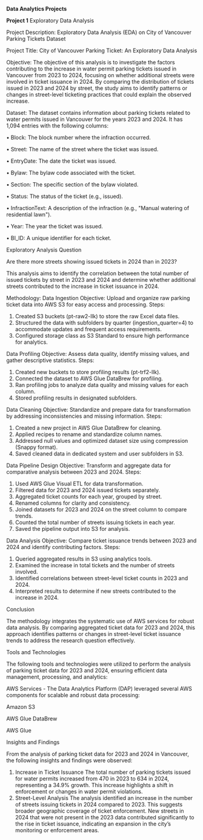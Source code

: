 **Data Analytics Projects**


**Project 1**
Exploratory Data Analysis

Project Description: Exploratory Data Analysis (EDA) on City of Vancouver Parking Tickets Dataset

Project Title: City of Vancouver Parking Ticket: An Exploratory Data Analysis

Objective: 
The objective of this analysis is to investigate the factors contributing to the increase in water permit parking tickets issued in Vancouver from 2023 to 2024, focusing on whether additional streets were involved in ticket issuance in 2024. By comparing the distribution of tickets issued in 2023 and 2024 by street, the study aims to identify patterns or changes in street-level ticketing practices that could explain the observed increase.

Dataset: 
The dataset contains information about parking tickets related to water permits issued in Vancouver for the years 2023 and 2024. It has 1,094 entries with the following columns:

•	Block: The block number where the infraction occurred.

•	Street: The name of the street where the ticket was issued.

•	EntryDate: The date the ticket was issued.

•	Bylaw: The bylaw code associated with the ticket.

•	Section: The specific section of the bylaw violated.

•	Status: The status of the ticket (e.g., issued).

•	InfractionText: A description of the infraction (e.g., "Manual watering of residential lawn").

•	Year: The year the ticket was issued.

•	BI_ID: A unique identifier for each ticket.

Exploratory Analysis Question

Are there more streets showing issued tickets in 2024 than in 2023?

This analysis aims to identify the correlation between the total number of issued tickets by street in 2023 and 2024 and determine whether additional streets contributed to the increase in ticket issuance in 2024.

Methodology:
Data Ingestion
Objective: Upload and organize raw parking ticket data into AWS S3 for easy access and processing.
Steps:
1.	Created S3 buckets (pt-raw2-llk) to store the raw Excel data files.
2.	Structured the data with subfolders by quarter (ingestion_quarter=4) to accommodate updates and frequent access requirements.
3.	Configured storage class as S3 Standard to ensure high performance for analytics.

Data Profiling
Objective: Assess data quality, identify missing values, and gather descriptive statistics.
Steps:
1.	Created new buckets to store profiling results (pt-trf2-llk).
2.	Connected the dataset to AWS Glue DataBrew for profiling.
3.	Ran profiling jobs to analyze data quality and missing values for each column.
4.	Stored profiling results in designated subfolders.

Data Cleaning
Objective: Standardize and prepare data for transformation by addressing inconsistencies and missing information.
Steps:
1.	Created a new project in AWS Glue DataBrew for cleaning.
2.	Applied recipes to rename and standardize column names.
3.	Addressed null values and optimized dataset size using compression (Snappy format).
4.	Saved cleaned data in dedicated system and user subfolders in S3.
   
Data Pipeline Design
Objective: Transform and aggregate data for comparative analysis between 2023 and 2024.
Steps:
1.	Used AWS Glue Visual ETL for data transformation.
2.	Filtered data for 2023 and 2024 issued tickets separately.
3.	Aggregated ticket counts for each year, grouped by street.
4.	Renamed columns for clarity and consistency.
5.	Joined datasets for 2023 and 2024 on the street column to compare trends.
6.	Counted the total number of streets issuing tickets in each year.
7.	Saved the pipeline output into S3 for analysis.

Data Analysis
Objective: Compare ticket issuance trends between 2023 and 2024 and identify contributing factors.
Steps:
1.	Queried aggregated results in S3 using analytics tools.
2.	Examined the increase in total tickets and the number of streets involved.
3.	Identified correlations between street-level ticket counts in 2023 and 2024.
4.	Interpreted results to determine if new streets contributed to the increase in 2024.

Conclusion

The methodology integrates the systematic use of AWS services for robust data analysis. By comparing aggregated ticket data for 2023 and 2024, this approach identifies patterns or changes in street-level ticket issuance trends to address the research question effectively.

Tools and Technologies

The following tools and technologies were utilized to perform the analysis of parking ticket data for 2023 and 2024, ensuring efficient data management, processing, and analytics:

AWS Services - The Data Analytics Platform (DAP) leveraged several AWS components for scalable and robust data processing:

Amazon S3

AWS Glue DataBrew

AWS Glue

Insights and Findings

From the analysis of parking ticket data for 2023 and 2024 in Vancouver, the following insights and findings were observed:
1. Increase in Ticket Issuance
   The total number of parking tickets issued for water permits increased from 470 in 2023 to 634 in 2024, representing a 34.9% growth.
   This increase highlights a shift in enforcement or changes in water permit violations.
2. Street-Level Analysis
The analysis identified an increase in the number of streets issuing tickets in 2024 compared to 2023. This suggests broader geographic coverage of ticket enforcement.
   New streets in 2024 that were not present in the 2023 data contributed significantly to the rise in ticket issuance, indicating an expansion in the city’s monitoring or enforcement areas.


